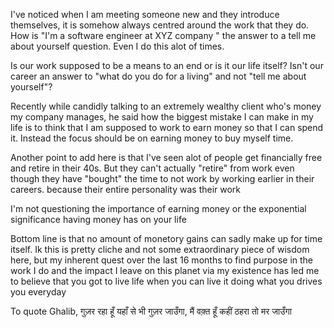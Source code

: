 
I've noticed when I am meeting someone new and they introduce themselves, it is somehow always centred around the work that they do. How is "I'm a software engineer at XYZ company " the answer to a tell me about yourself question. Even I do this alot of times. 

Is our work supposed to be a means to an end or is it our life itself? Isn't our career an answer to "what do you do for a living" and not "tell me about yourself"? 

Recently while candidly talking to an extremely wealthy client who's money my company manages, he said how the biggest mistake I can make in my life is to think that I am supposed to work to earn money so that I can spend it. Instead the focus should be on earning money to buy myself time. 

Another point to add here is that I've seen alot of people get financially free and retire in their 40s. But  they can't actually "retire" from work even though they have "bought" the time to not work by working earlier in their careers. because their entire personality was their work

I'm not questioning the importance of earning money or the exponential significance having money has on your life

Bottom line is that no amount of monetory gains can sadly make up for time itself. Ik this is pretty cliche and not some extraordinary piece of wisdom here, but my inherent quest over the last 16 months to find purpose in the work I do and the impact I leave on this planet via my existence has led me to believe that you got to live life when you can live it doing what you drives you everyday

To quote Ghalib, गुज़र रहा हूँ यहाँ से भी गुज़र जाउँगा, मैं वक़्त हूँ कहीं ठहरा तो मर जाउँगा